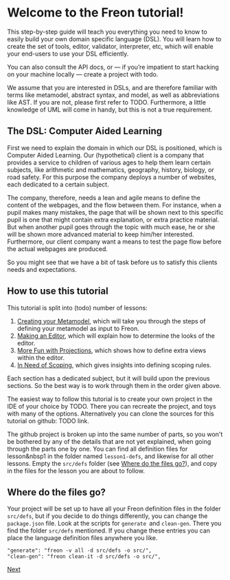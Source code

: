 # Welcome to the Freon tutorial!

This step-by-step guide will teach you everything you need to know to easily build your own domain specific language (DSL).
You will learn how to create the set of tools, editor, validator, interpreter, etc, which will enable your end-users to use your DSL efficiently.

You can also consult the API docs, or — if you’re impatient to start hacking on your machine locally — create a project with todo.

We assume that you are interested in DSLs, and are therefore familiar with terms
like metamodel, abstract syntax, and model, as well as abbreviations like AST. If you
are not, please first refer to TODO. Furthermore, a little knowledge of UML will come in handy,
but this is not a true requirement.

## The DSL: Computer Aided Learning

First we need to explain the domain in which our DSL is positioned, which is Computer Aided Learning. Our (hypothetical) client is a company that provides
a service to children of various ages to help them learn certain subjects, like arithmetic and mathematics, geography, history, biology, or
road safety. For this purpose the company deploys a number of websites, each dedicated to a certain subject.

The company, therefore, needs a lean and agile means
to define the content of the webpages, and the flow between them. For instance, when a pupil makes many mistakes, the page that will be
shown next to this specific pupil is one that might contain extra explanation, or extra practice material. But when another pupil goes through the topic
with much ease, he or she will be shown more advanced material to keep him/her interested. Furthermore, our client company want a means to test the page
flow before the actual webpages are produced.

So you might see that we have a bit of task before us to satisfy this clients needs and expectations.

## How to use this tutorial

This tutorial is split into (todo) number of lessons:

1. [Creating your Metamodel](/Tutorial/Creating_your_Metamodel), which will take you through the steps of defining your metamodel as input to Freon.
2. [Making an Editor](/Tutorial/Making_an_Editor), which will explain how to determine the looks of the editor.
3. [More Fun with Projections](/Tutorial/More_Fun_with_Projections), which shows how to define extra views within the editor.
4. [In Need of Scoping](/Tutorial/In_Need_of_Scoping), which gives insights into defining scoping rules.

Each section has a dedicated subject, but it will build upon the previous sections. So the best way is to work through them in the order given above.

The easiest way to follow this tutorial is to create your own project in the IDE of your choice by TODO. There you can recreate the project, and toys with many of the options.
Alternatively you can clone the sources for this tutorial on github: TODO link.

The github project is broken up into the same number of parts, so you won't be bothered by any of the details that are not yet explained, when going through the parts one by one.
You can find all definition files for lesson&nbsp1 in the folder named `lesson1-defs`, and likewise for all other lessons. Empty
the `src/defs` folder (see <a href='#where-do-the-files-go-4'>Where do the files go?</a>), and copy in the files for the lesson you are about to follow.

## Where do the files go?

Your project will be set up to have all your Freon definition files in the folder `src/defs`,
but if you decide to do things differently, you can change the `package.json` file.
Look at the scripts for `generate `and `clean-gen`. There you find the folder `src/defs`
mentioned. If you change these entries you can place the language definition files anywhere you like.

```
"generate": "freon -v all -d src/defs -o src/",
"clean-gen": "freon clean-it -d src/defs -o src/",
```

[Next](/Tutorial/Creating_your_Metamodel)
